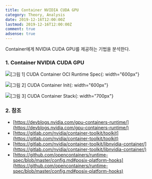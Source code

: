 ```yaml
---
title: Container NVIDIA CUDA GPU
category: Theory, Analysis
date: 2019-12-16T12:00:00Z
lastmod: 2019-12-16T12:00:00Z
comment: true
adsense: true
---
```


Container에게 NVIDIA CUDA GPU를 제공하는 기법을 분석한다.

### 1. Container NVIDIA CUDA GPU

![[그림 1] CUDA Container OCI Runtime Spec]({{site.baseurl}}/images/theory_analysis/Container_NVIDA_CUDA_GPU/CUDA_Container_Runtime_Spec.PNG){: width="600px"}

![[그림 2] CUDA Container Init]({{site.baseurl}}/images/theory_analysis/Container_NVIDA_CUDA_GPU/CUDA_Container_Init.PNG){: width="600px"}

![[그림 3] CUDA Container Stack]({{site.baseurl}}/images/theory_analysis/Container_NVIDA_CUDA_GPU/CUDA_Container_Stack.PNG){: width="700px"}

### 2. 참조

* [https://devblogs.nvidia.com/gpu-containers-runtime/](https://devblogs.nvidia.com/gpu-containers-runtime/)
* [https://gitlab.com/nvidia/container-toolkit/toolkit](https://gitlab.com/nvidia/container-toolkit/toolkit)
* [https://gitlab.com/nvidia/container-toolkit/libnvidia-container/](https://gitlab.com/nvidia/container-toolkit/libnvidia-container/)
* [https://github.com/opencontainers/runtime-spec/blob/master/config.md#posix-platform-hooks](https://github.com/opencontainers/runtime-spec/blob/master/config.md#posix-platform-hooks)